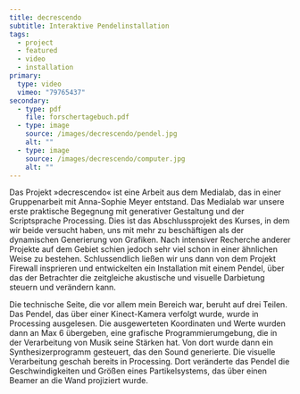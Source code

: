 ```yaml
---
title: decrescendo
subtitle: Interaktive Pendelinstallation
tags: 
  - project
  - featured
  - video
  - installation
primary:
  type: video
  vimeo: "79765437"
secondary:
  - type: pdf
    file: forschertagebuch.pdf
  - type: image
    source: /images/decrescendo/pendel.jpg
    alt: ""
  - type: image
    source: /images/decrescendo/computer.jpg
    alt: ""
---
```

Das Projekt »decrescendo« ist eine Arbeit aus dem Medialab, das in einer Gruppenarbeit mit Anna-Sophie Meyer entstand. Das Medialab war unsere erste praktische Begegnung mit generativer Gestaltung und der Scriptsprache Processing. Dies ist das Abschlussprojekt des Kurses, in dem wir beide versucht haben, uns mit mehr zu beschäftigen als der dynamischen Generierung von Grafiken. Nach intensiver Recherche anderer Projekte auf dem Gebiet schien jedoch sehr viel schon in einer ähnlichen Weise zu bestehen. Schlussendlich ließen wir uns dann von dem Projekt Firewall insprieren und entwickelten ein Installation mit einem Pendel, über das der Betrachter die zeitgleiche akustische und visuelle Darbietung steuern und verändern kann.

Die technische Seite, die vor allem mein Bereich war, beruht auf drei Teilen. Das Pendel, das über einer Kinect-Kamera verfolgt wurde, wurde in Processing ausgelesen. Die ausgewerteten Koordinaten und Werte wurden dann an Max 6 übergeben, eine grafische Programmierumgebung, die in der Verarbeitung von Musik seine Stärken hat. Von dort wurde dann ein Synthesizerprogramm gesteuert, das den Sound generierte. Die visuelle Verarbeitung geschah bereits in Processing. Dort veränderte das Pendel die Geschwindigkeiten und Größen eines Partikelsystems, das über einen Beamer an die Wand projiziert wurde.